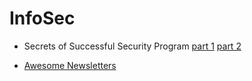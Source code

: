 # InfoSec

* Secrets of Successful Security Program [part 1](https://www.philvenables.com/post/secrets-of-successful-security-programs-part-1) [part 2](https://www.philvenables.com/post/secrets-of-successful-security-programs-part-2)

* [Awesome Newsletters](https://github.com/TalEliyahu/awesome-security-newsletters/blob/main/README.md)

